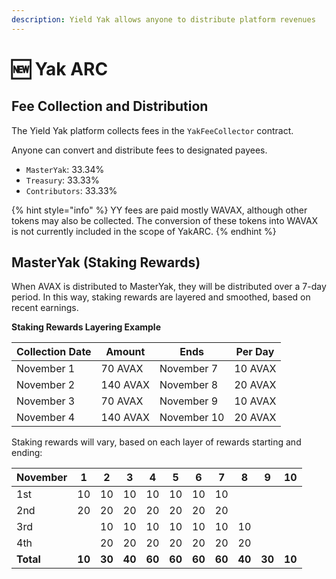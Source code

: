```yaml
---
description: Yield Yak allows anyone to distribute platform revenues
---
```


# 🆕 Yak ARC

## Fee Collection and Distribution

The Yield Yak platform collects fees in the `YakFeeCollector` contract.

Anyone can convert and distribute fees to designated payees.

* `MasterYak`: 33.34%
* `Treasury`: 33.33%
* `Contributors`: 33.33%

{% hint style="info" %}
YY fees are paid mostly WAVAX, although other tokens may also be collected. The conversion of these tokens into WAVAX is not currently included in the scope of YakARC.
{% endhint %}

## MasterYak (Staking Rewards)

When AVAX is distributed to MasterYak, they will be distributed over a 7-day period. In this way, staking rewards are layered and smoothed, based on recent earnings.

**Staking Rewards Layering Example**

| Collection Date | Amount   | Ends        | Per Day |
| --------------- | -------- | ----------- | ------- |
| November 1      | 70 AVAX  | November 7  | 10 AVAX |
| November 2      | 140 AVAX | November 8  | 20 AVAX |
| November 3      | 70 AVAX  | November 9  | 10 AVAX |
| November 4      | 140 AVAX | November 10 | 20 AVAX |

Staking rewards will vary, based on each layer of rewards starting and ending:

| November  | 1      | 2      | 3      | 4      | 5      | 6      | 7      | 8      | 9      | 10     |
| --------- | ------ | ------ | ------ | ------ | ------ | ------ | ------ | ------ | ------ | ------ |
| 1st       | 10     | 10     | 10     | 10     | 10     | 10     | 10     |        |        |        |
| 2nd       | 20     | 20     | 20     | 20     | 20     | 20     | 20     |        |        |        |
| 3rd       |        | 10     | 10     | 10     | 10     | 10     | 10     | 10     |        |        |
| 4th       |        | 20     | 20     | 20     | 20     | 20     | 20     | 20     |        |        |
| **Total** | **10** | **30** | **40** | **60** | **60** | **60** | **60** | **40** | **30** | **10** |

